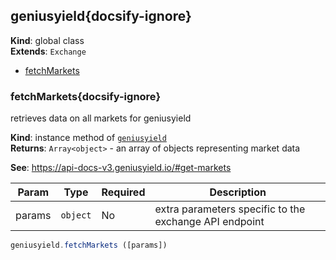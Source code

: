 
<a name="geniusyield" id="geniusyield"></a>

## geniusyield{docsify-ignore}
**Kind**: global class  
**Extends**: <code>Exchange</code>  

* [fetchMarkets](#fetchmarkets)

<a name="fetchMarkets" id="fetchmarkets"></a>

### fetchMarkets{docsify-ignore}
retrieves data on all markets for geniusyield

**Kind**: instance method of [<code>geniusyield</code>](#geniusyield)  
**Returns**: <code>Array&lt;object&gt;</code> - an array of objects representing market data

**See**: https://api-docs-v3.geniusyield.io/#get-markets  

| Param | Type | Required | Description |
| --- | --- | --- | --- |
| params | <code>object</code> | No | extra parameters specific to the exchange API endpoint |


```javascript
geniusyield.fetchMarkets ([params])
```

